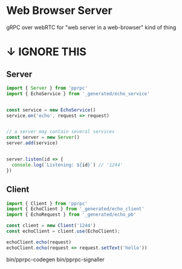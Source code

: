 # Web Browser Server

gRPC over webRTC for "web server in a web-browser" kind of thing


# ↓︎ IGNORE THIS

## Server

```ts
import { Server } from 'pprpc'
import { EchoService } from '_generated/echo_service'


const service = new EchoService()
service.on('echo', request => request)


// a server may contain several services
const server = new Server()
server.add(service)


server.listen(id => {
  console.log(`Listening: ${id}`) // '1244'
})

```

## Client

```ts
import { Client } from 'pprpc'
import { EchoClient } from '_generated/echo_client'
import { EchoRequest } from '_generated/echo_pb'

const client = new Client('1244')
const echoClient = client.use(EchoClient);

echoClient.echo(request)
echoClient.echo(request => request.setText('hello'))

```

bin/pprpc-codegen
bin/pprpc-signaller
